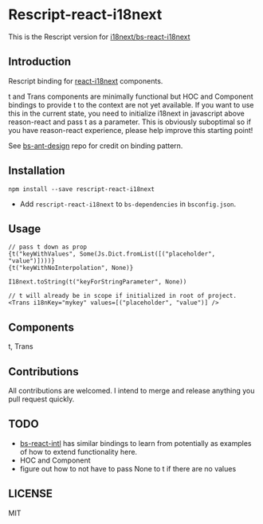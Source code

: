 # Rescript-react-i18next

This is the Rescript version for [i18next/bs-react-i18next](https://github.com/i18next/bs-react-i18next)

## Introduction

Rescript binding for [react-i18next](https://github.com/i18next/react-i18next) components. 

t and Trans components are minimally functional but HOC and Component bindings to provide t to the context 
are not yet available.  If you want to use this in the current state, you need to initialize i18next
in javascript above reason-react and pass t as a parameter.  This is obviously suboptimal so 
if you have reason-react experience, please help improve this starting point!
 
See [bs-ant-design](https://github.com/thangngoc89/bs-ant-design) repo for credit on binding pattern. 

## Installation
```
npm install --save rescript-react-i18next
```

* Add `rescript-react-i18next` to `bs-dependencies` in `bsconfig.json`.


## Usage
```
// pass t down as prop
{t("keyWithValues", Some(Js.Dict.fromList([("placeholder", "value")])))}
{t("keyWithNoInterpolation", None)}

I18next.toString(t("keyForStringParameter", None))

// t will already be in scope if initialized in root of project.
<Trans i18nKey="mykey" values=[("placeholder", "value")] />
```

## Components
t, Trans

## Contributions

All contributions are welcomed.  I intend to merge and release anything you pull request quickly.

## TODO
- [bs-react-intl](https://github.com/alexfedoseev/bs-react-intl) has similar bindings to learn from potentially as examples
of how to extend functionality here.
- HOC and Component 
- figure out how to not have to pass None to t if there are no values

## LICENSE

MIT
